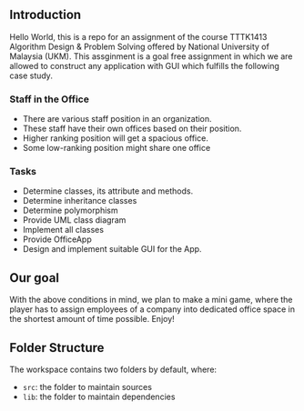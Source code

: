 ## Introduction

Hello World, this is a repo for an assignment of the course TTTK1413 Algorithm Design & Problem Solving offered by National University of Malaysia (UKM). This assginment is a goal free assignment in which we are allowed to construct any application with GUI which fulfills the following case study.

### Staff in the Office
- There are various staff position in an organization.
- These staff have their own offices based on their position.
- Higher ranking position will get a spacious office.
- Some low-ranking position might share one office

### Tasks
- Determine classes, its attribute and methods.
- Determine inheritance classes
- Determine polymorphism 
- Provide UML class diagram
- Implement all classes
- Provide OfficeApp
- Design and implement suitable GUI for the App.


## Our goal
With the above conditions in mind, we plan to make a mini game, where the player has to assign employees of a company into dedicated office space in the shortest amount of time possible.
Enjoy! 

## Folder Structure

The workspace contains two folders by default, where:

- `src`: the folder to maintain sources
- `lib`: the folder to maintain dependencies

